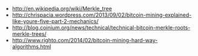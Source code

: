 * http://en.wikipedia.org/wiki/Merkle_tree
* http://chrispacia.wordpress.com/2013/09/02/bitcoin-mining-explained-like-youre-five-part-2-mechanics/
* http://blog.coinium.org/news/technical/technical-bitcoin-merkle-roots-merkle-trees/
* http://www.righto.com/2014/02/bitcoin-mining-hard-way-algorithms.html
